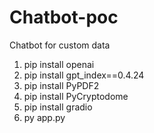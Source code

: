 # Chatbot-poc
Chatbot for custom data 


1. pip install openai
2. pip install gpt_index==0.4.24
3. pip install PyPDF2
4. pip install PyCryptodome
5. pip install gradio
6. py app.py
